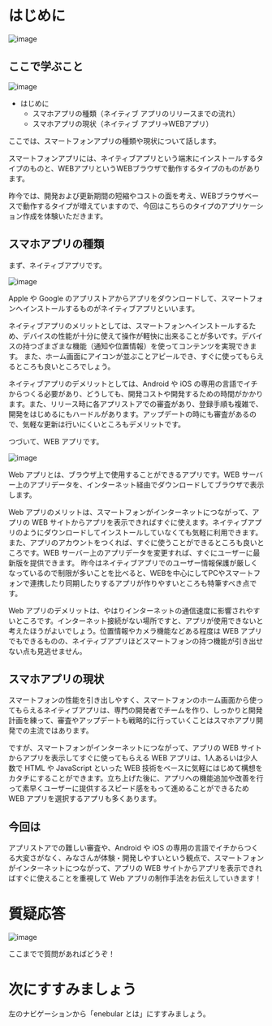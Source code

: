 # はじめに

![image](https://i.gyazo.com/2fe8f1e2d461451f6b5212996272c3ee.jpg)

## ここで学ぶこと

![image](https://i.gyazo.com/4981b8f3e84692d70aaf7dfe4c9aa730.png)

- はじめに
  - スマホアプリの種類（ネイティブ アプリのリリースまでの流れ）
  - スマホアプリの現状（ネイティブ アプリ→WEBアプリ）

ここでは、スマートフォンアプリの種類や現状について話します。

スマートフォンアプリには、ネイティブアプリという端末にインストールするタイプのものと、WEBアプリというWEBブラウザで動作するタイプのものがあります。

昨今では、開発および更新期間の短縮やコストの面を考え、WEBブラウザベースで動作するタイプが増えていますので、今回はこちらのタイプのアプリケーション作成を体験いただきます。

## スマホアプリの種類

まず、ネイティブアプリです。

![image](https://i.gyazo.com/db1d48365efb6b441ba58721ce7b462c.png)

Apple や Google のアプリストアからアプリをダウンロードして、スマートフォンへインストールするものがネイティブアプリといいます。

ネイティブアプリのメリットとしては、スマートフォンへインストールするため、デバイスの性能が十分に使えて操作が軽快に出来ることが多いです。デバイスの持つざまざまな機能（通知や位置情報）を使ってコンテンツを実現できます。
また、ホーム画面にアイコンが並ぶことアピールでき、すぐに使ってもらえるところも良いところでしょう。

ネイティブアプリのデメリットとしては、Android や iOS の専用の言語でイチからつくる必要があり、どうしても、開発コストや開発するための時間がかかります。また、リリース時に各アプリストアでの審査があり、登録手順も複雑で、開発をはじめるにもハードルがあります。アップデートの時にも審査があるので、気軽な更新は行いにくいところもデメリットです。

つづいて、WEB アプリです。

![image](https://i.gyazo.com/7504559ae07394e3635e7566557871eb.png)

Web アプリとは、ブラウザ上で使用することができるアプリです。WEB サーバー上のアプリデータを、インターネット経由でダウンロードしてブラウザで表示します。

Web アプリのメリットは、スマートフォンがインターネットにつながって、アプリの WEB サイトからアプリを表示できればすぐに使えます。ネイティブアプリのようにダウンロードしてインストールしていなくても気軽に利用できます。
また、アプリのアカウントをつくれば、すぐに使うことができるところも良いところです。WEB サーバー上のアプリデータを変更すれば、すぐにユーザーに最新版を提供できます。
昨今はネイティブアプリでのユーザー情報保護が厳しくなっているので制限が多いことを比べると、WEBを中心にしてPCやスマートフォンで連携したり同期したりするアプリが作りやすいところも特筆すべき点です。

Web アプリのデメリットは、やはりインターネットの通信速度に影響されやすいところです。インターネット接続がない場所ですと、アプリが使用できないと考えたほうがよいでしょう。位置情報やカメラ機能などある程度は WEB アプリでもできるものの、ネイティブアプリほどスマートフォンの持つ機能が引き出せない点も見逃せません。

## スマホアプリの現状

スマートフォンの性能を引き出しやすく、スマートフォンのホーム画面から使ってもらえるネイティブアプリは、専門の開発者でチームを作り、しっかりと開発計画を練って、審査やアップデートも戦略的に行っていくことはスマホアプリ開発での主流ではあります。

ですが、スマートフォンがインターネットにつながって、アプリの WEB サイトからアプリを表示してすぐに使ってもらえる WEB アプリは、1人あるいは少人数で HTML や JavaScript といった WEB 技術をベースに気軽にはじめて構想をカタチにすることができます。立ち上げた後に、アプリへの機能追加や改善を行って素早くユーザーに提供するスピード感をもって進めることができるため WEB アプリを選択するアプリも多くあります。

## 今回は

アプリストアでの難しい審査や、Android や iOS の専用の言語でイチからつくる大変さがなく、みなさんが体験・開発しやすいという観点で、スマートフォンがインターネットにつながって、アプリの WEB サイトからアプリを表示できればすぐに使えることを重視して Web アプリの制作手法をお伝えしていきます！

# 質疑応答

![image](https://i.gyazo.com/aba8ccd625e7320883851b71ebd0caf2.png)

ここまでで質問があればどうぞ！

# 次にすすみましょう

左のナビゲーションから「enebular とは」にすすみましょう。

